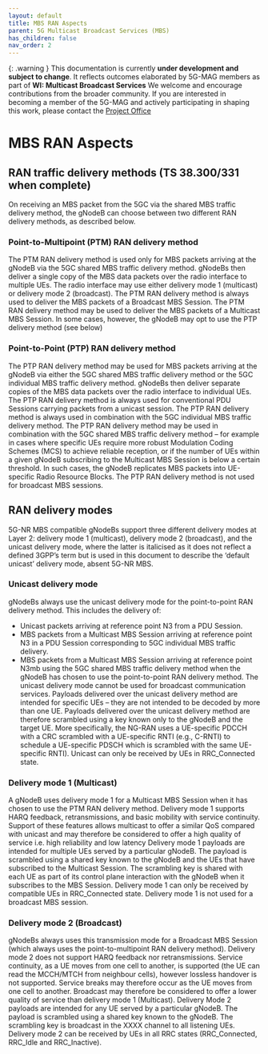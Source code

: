 ```yaml
---
layout: default
title: MBS RAN Aspects
parent: 5G Multicast Broadcast Services (MBS)
has_children: false
nav_order: 2
---
```


{: .warning }
This documentation is currently **under development and subject to change**. It reflects outcomes elaborated by 5G-MAG members as part of **WI: Multicast Broadcast Services**
We welcome and encourage contributions from the broader community. If you are interested in becoming a member of the 5G-MAG and actively participating in shaping this work, please contact the [Project Office](https://www.5g-mag.com/contact)

# MBS RAN Aspects

## RAN traffic delivery methods (TS 38.300/331 when complete)
On receiving an MBS packet from the 5GC via the shared MBS traffic delivery method, the gNodeB can choose between two different RAN delivery methods, as described below.

### Point-to-Multipoint (PTM) RAN delivery method
The PTM RAN delivery method is used only for MBS packets arriving at the gNodeB via the 5GC shared MBS traffic delivery method. gNodeBs then deliver a single copy of the MBS data packets over the radio interface to multiple UEs. The radio interface may use either delivery mode 1 (multicast) or delivery mode 2 (broadcast).
The PTM RAN delivery method is always used to deliver the MBS packets of a Broadcast MBS Session.
The PTM RAN delivery method may be used to deliver the MBS packets of a Multicast MBS Session. In some cases, however, the gNodeB may opt to use the PTP delivery method (see below)

### Point-to-Point (PTP) RAN delivery method
The PTP RAN delivery method may be used for MBS packets arriving at the gNodeB via either the 5GC shared MBS traffic delivery method or the 5GC individual MBS traffic delivery method. gNodeBs then deliver separate copies of the MBS data packets over the radio interface to individual UEs.
The PTP RAN delivery method is always used for conventional PDU Sessions carrying packets from a unicast session.
The PTP RAN delivery method is always used in combination with the 5GC individual MBS traffic delivery method.
The PTP RAN delivery method may be used in combination with the 5GC shared MBS traffic delivery method – for example in cases where specific UEs require more robust Modulation Coding Schemes (MCS) to achieve reliable reception, or if the number of UEs within a given gNodeB subscribing to the Multicast MBS Session is below a certain threshold. In such cases, the gNodeB replicates MBS packets into UE-specific Radio Resource Blocks.
The PTP RAN delivery method is not used for broadcast MBS sessions.

## RAN delivery modes
5G-NR MBS compatible gNodeBs support three different delivery modes at Layer 2: delivery mode 1 (multicast), delivery mode 2 (broadcast), and the unicast delivery mode, where the latter is italicised as it does not reflect a defined 3GPP’s term but is used in this document to describe the ‘default unicast’ delivery mode, absent 5G-NR MBS. 

### Unicast delivery mode
gNodeBs always use the unicast delivery mode for the point-to-point RAN delivery method. This includes the delivery of:
*	Unicast packets arriving at reference point N3 from a PDU Session.
*	MBS packets from a Multicast MBS Session arriving at reference point N3 in a PDU Session corresponding to 5GC individual MBS traffic delivery.
*	MBS packets from a Multicast MBS Session arriving at reference point N3mb using the 5GC shared MBS traffic delivery method when the gNodeB has chosen to use the point-to-point RAN delivery method.
The unicast delivery mode cannot be used for broadcast communication services.
Payloads delivered over the unicast delivery method are intended for specific UEs – they are not intended to be decoded by more than one UE. Payloads delivered over the unicast delivery method are therefore scrambled using a key known only to the gNodeB and the target UE. More specifically, the NG-RAN uses a UE-specific PDCCH with a CRC scrambled with a UE-specific RNTI (e.g., C-RNTI) to schedule a UE-specific PDSCH which is scrambled with the same UE-specific RNTI). 
Unicast can only be received by UEs in RRC_Connected state.

### Delivery mode 1 (Multicast)
A gNodeB uses delivery mode 1 for a Multicast MBS Session when it has chosen to use the PTM RAN delivery method.
Delivery mode 1 supports HARQ feedback, retransmissions, and basic mobility with service continuity. Support of these features allows multicast to offer a similar QoS compared with unicast and may therefore be considered to offer a high quality of service i.e. high reliability and low latency
Delivery mode 1 payloads are intended for multiple UEs served by a particular gNodeB. The payload is scrambled using a shared key known to the gNodeB and the UEs that have subscribed to the Multicast Session. The scrambling key is shared with each UE as part of its control plane interaction with the gNodeB when it subscribes to the MBS Session.
Delivery mode 1 can only be received by compatible UEs in RRC_Connected state.
Delivery mode 1 is not used for a broadcast MBS session. 

### Delivery mode 2 (Broadcast)
gNodeBs always uses this transmission mode for a Broadcast MBS Session (which always uses the point-to-multipoint RAN delivery method).
Delivery mode 2 does not support HARQ feedback nor retransmissions. Service continuity, as a UE moves from one cell to another, is supported (the UE can read the MCCH/MTCH from neighbour cells), however lossless handover is not supported. Service breaks may therefore occur as the UE moves from one cell to another. Broadcast may therefore be considered to offer a lower quality of service than delivery mode 1 (Multicast). 
Delivery Mode 2 payloads are intended for any UE served by a particular gNodeB. The payload is scrambled using a shared key known to the gNodeB. The scrambling key is broadcast in the XXXX channel to all listening UEs.
Delivery mode 2 can be received by UEs in all RRC states (RRC_Connected, RRC_Idle and RRC_Inactive).

